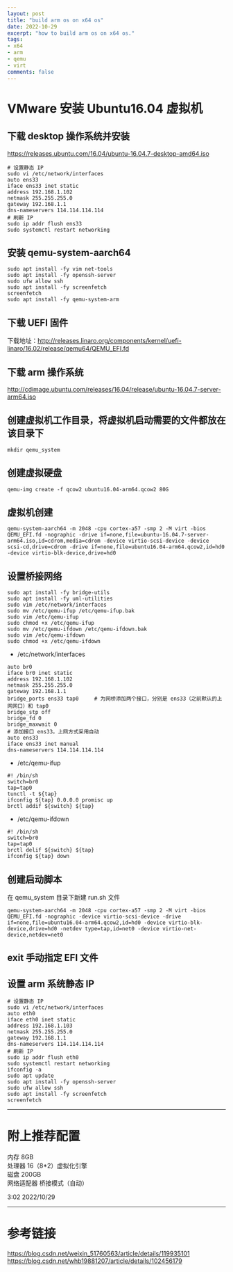 ```yaml
---
layout: post
title: "build arm os on x64 os"
date: 2022-10-29
excerpt: "how to build arm os on x64 os."
tags:
- x64
- arm
- qemu
- virt
comments: false
---
```



# VMware 安装 Ubuntu16.04 虚拟机

## 下载 desktop 操作系统并安装

https://releases.ubuntu.com/16.04/ubuntu-16.04.7-desktop-amd64.iso

```shell
# 设置静态 IP
sudo vi /etc/network/interfaces
auto ens33
iface ens33 inet static
address 192.168.1.102
netmask 255.255.255.0
gateway 192.168.1.1
dns-nameservers 114.114.114.114
# 刷新 IP
sudo ip addr flush ens33
sudo systemctl restart networking
```

## 安装 qemu-system-aarch64

```shell
sudo apt install -fy vim net-tools
sudo apt install -fy openssh-server
sudo ufw allow ssh
sudo apt install -fy screenfetch
screenfetch
sudo apt install -fy qemu-system-arm
```

## 下载 UEFI 固件

下载地址：http://releases.linaro.org/components/kernel/uefi-linaro/16.02/release/qemu64/QEMU_EFI.fd

## 下载 arm 操作系统

http://cdimage.ubuntu.com/releases/16.04/release/ubuntu-16.04.7-server-arm64.iso

## 创建虚拟机工作目录，将虚拟机启动需要的文件都放在该目录下

```shell
mkdir qemu_system
```

## 创建虚拟硬盘

```shell
qemu-img create -f qcow2 ubuntu16.04-arm64.qcow2 80G
```

## 虚拟机创建

```shell
qemu-system-aarch64 -m 2048 -cpu cortex-a57 -smp 2 -M virt -bios QEMU_EFI.fd -nographic -drive if=none,file=ubuntu-16.04.7-server-arm64.iso,id=cdrom,media=cdrom -device virtio-scsi-device -device scsi-cd,drive=cdrom -drive if=none,file=ubuntu16.04-arm64.qcow2,id=hd0 -device virtio-blk-device,drive=hd0
```

## 设置桥接网络

```shell
sudo apt install -fy bridge-utils
sudo apt install -fy uml-utilities
sudo vim /etc/network/interfaces
sudo mv /etc/qemu-ifup /etc/qemu-ifup.bak
sudo vim /etc/qemu-ifup
sudo chmod +x /etc/qemu-ifup
sudo mv /etc/qemu-ifdown /etc/qemu-ifdown.bak
sudo vim /etc/qemu-ifdown
sudo chmod +x /etc/qemu-ifdown
```

- /etc/network/interfaces

```
auto br0
iface br0 inet static
address 192.168.1.102
netmask 255.255.255.0
gateway 192.168.1.1
bridge_ports ens33 tap0     # 为网桥添加两个接口，分别是 ens33（之前默认的上网网口）和 tap0
bridge_stp off
bridge_fd 0
bridge_maxwait 0
# 添加接口 ens33，上网方式采用自动
auto ens33
iface ens33 inet manual
dns-nameservers 114.114.114.114
```

- /etc/qemu-ifup

```
#! /bin/sh
switch=br0
tap=tap0
tunctl -t ${tap}
ifconfig ${tap} 0.0.0.0 promisc up
brctl addif ${switch} ${tap}
```

- /etc/qemu-ifdown

```
#! /bin/sh
switch=br0
tap=tap0
brctl delif ${switch} ${tap}
ifconfig ${tap} down
```

## 创建启动脚本

在 qemu_system 目录下新建 run.sh 文件

```shell
qemu-system-aarch64 -m 2048 -cpu cortex-a57 -smp 2 -M virt -bios QEMU_EFI.fd -nographic -device virtio-scsi-device -drive if=none,file=ubuntu16.04-arm64.qcow2,id=hd0 -device virtio-blk-device,drive=hd0 -netdev type=tap,id=net0 -device virtio-net-device,netdev=net0
```

## exit 手动指定 EFI 文件

## 设置 arm 系统静态 IP

```shell
# 设置静态 IP
sudo vi /etc/network/interfaces
auto eth0
iface eth0 inet static
address 192.168.1.103
netmask 255.255.255.0
gateway 192.168.1.1
dns-nameservers 114.114.114.114
# 刷新 IP
sudo ip addr flush eth0
sudo systemctl restart networking
ifconfig -a
sudo apt update
sudo apt install -fy openssh-server
sudo ufw allow ssh
sudo apt install -fy screenfetch
screenfetch
```

---

# 附上推荐配置

内存 8GB  
处理器 16（8*2）虚拟化引擎  
磁盘 200GB  
网络适配器 桥接模式（自动）  

3:02 2022/10/29

---

# 参考链接

https://blog.csdn.net/weixin_51760563/article/details/119935101  
https://blog.csdn.net/whb19881207/article/details/102456179
